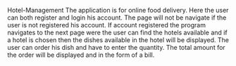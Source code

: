 Hotel-Management
    The application is for online food delivery. Here the user can both register and login his account. The page will not be navigate if the user is not registered his account. If account registered the program navigates to the next page were the user can find the hotels available and if a hotel is chosen then the dishes available in the hotel will be displayed. The user can order his dish and have to enter the quantity. The total amount for the order will be displayed and in the form of a bill.  
